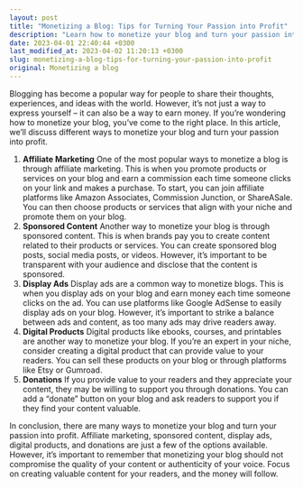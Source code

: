 ```yaml
---
layout: post
title: "Monetizing a Blog: Tips for Turning Your Passion into Profit"
description: "Learn how to monetize your blog and turn your passion into profit with these effective tips and strategies."
date: 2023-04-01 22:40:44 +0300
last_modified_at: 2023-04-02 11:20:13 +0300
slug: monetizing-a-blog-tips-for-turning-your-passion-into-profit
original: Monetizing a blog
---
```

Blogging has become a popular way for people to share their thoughts, experiences, and ideas with the world. However, it’s not just a way to express yourself – it can also be a way to earn money. If you’re wondering how to monetize your blog, you’ve come to the right place. In this article, we’ll discuss different ways to monetize your blog and turn your passion into profit.

1. **Affiliate Marketing**
    One of the most popular ways to monetize a blog is through affiliate marketing. This is when you promote products or services on your blog and earn a commission each time someone clicks on your link and makes a purchase. To start, you can join affiliate platforms like Amazon Associates, Commission Junction, or ShareASale. You can then choose products or services that align with your niche and promote them on your blog.
2. **Sponsored Content**
    Another way to monetize your blog is through sponsored content. This is when brands pay you to create content related to their products or services. You can create sponsored blog posts, social media posts, or videos. However, it’s important to be transparent with your audience and disclose that the content is sponsored.
3. **Display Ads**
    Display ads are a common way to monetize blogs. This is when you display ads on your blog and earn money each time someone clicks on the ad. You can use platforms like Google AdSense to easily display ads on your blog. However, it’s important to strike a balance between ads and content, as too many ads may drive readers away.
4. **Digital Products**
    Digital products like ebooks, courses, and printables are another way to monetize your blog. If you’re an expert in your niche, consider creating a digital product that can provide value to your readers. You can sell these products on your blog or through platforms like Etsy or Gumroad.
5. **Donations**
    If you provide value to your readers and they appreciate your content, they may be willing to support you through donations. You can add a “donate” button on your blog and ask readers to support you if they find your content valuable.

In conclusion, there are many ways to monetize your blog and turn your passion into profit. Affiliate marketing, sponsored content, display ads, digital products, and donations are just a few of the options available. However, it’s important to remember that monetizing your blog should not compromise the quality of your content or authenticity of your voice. Focus on creating valuable content for your readers, and the money will follow.